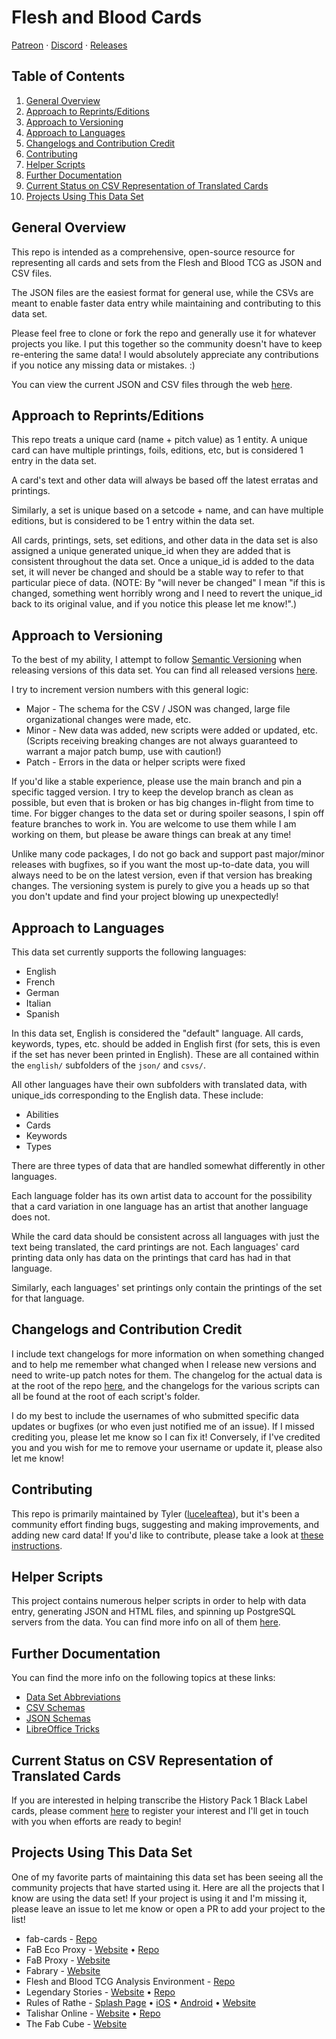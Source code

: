# Flesh and Blood Cards
[Patreon](https://www.patreon.com/TheFabCube) &#183; [Discord](https://discord.gg/NRKZsmEJm2) &#183; [Releases](https://github.com/the-fab-cube/flesh-and-blood-cards/releases)

## Table of Contents
1. [General Overview](#general-overview)
2. [Approach to Reprints/Editions](#approach-to-reprintseditions)
3. [Approach to Versioning](#approach-to-versioning)
4. [Approach to Languages](#approach-to-languages)
5. [Changelogs and Contribution Credit](#changelogs-and-contribution-credit)
6. [Contributing](#contributing)
7. [Helper Scripts](#helper-scripts)
8. [Further Documentation](#further-documentation)
9. [Current Status on CSV Representation of Translated Cards](#current-status-on-csv-representation-of-translated-cards)
10. [Projects Using This Data Set](#projects-using-this-data-set)

## General Overview
This repo is intended as a comprehensive, open-source resource for representing all cards and sets from the Flesh and Blood TCG as JSON and CSV files.

The JSON files are the easiest format for general use, while the CSVs are meant to enable faster data entry while maintaining and contributing to this data set.

Please feel free to clone or fork the repo and generally use it for whatever projects you like. I put this together so the community doesn't have to keep re-entering the same data! I would absolutely appreciate any contributions if you notice any missing data or mistakes. :)

You can view the current JSON and CSV files through the web [here](https://the-fab-cube.github.io/flesh-and-blood-cards/).


## Approach to Reprints/Editions
This repo treats a unique card (name + pitch value) as 1 entity. A unique card can have multiple printings, foils, editions, etc, but is considered 1 entry in the data set.

A card's text and other data will always be based off the latest erratas and printings.

Similarly, a set is unique based on a setcode + name, and can have multiple editions, but is considered to be 1 entry within the data set.

All cards, printings, sets, set editions, and other data in the data set is also assigned a unique generated unique_id when they are added that is consistent throughout the data set. Once a unique_id is added to the data set, it will never be changed and should be a stable way to refer to that particular piece of data. (NOTE: By "will never be changed" I mean "if this is changed, something went horribly wrong and I need to revert the unique_id back to its original value, and if you notice this please let me know!".)


## Approach to Versioning
To the best of my ability, I attempt to follow [Semantic Versioning](https://semver.org/) when releasing versions of this data set. You can find all released versions [here](https://github.com/the-fab-cube/flesh-and-blood-cards/releases).

I try to increment version numbers with this general logic:

* Major - The schema for the CSV / JSON was changed, large file organizational changes were made, etc.
* Minor - New data was added, new scripts were added or updated, etc. (Scripts receiving breaking changes are not always guaranteed to warrant a major patch bump, use with caution!)
* Patch - Errors in the data or helper scripts were fixed

If you'd like a stable experience, please use the main branch and pin a specific tagged version. I try to keep the develop branch as clean as possible, but even that is broken or has big changes in-flight from time to time. For bigger changes to the data set or during spoiler seasons, I spin off feature branches to work in. You are welcome to use them while I am working on them, but please be aware things can break at any time!

Unlike many code packages, I do not go back and support past major/minor releases with bugfixes, so if you want the most up-to-date data, you will always need to be on the latest version, even if that version has breaking changes. The versioning system is purely to give you a heads up so that you don't update and find your project blowing up unexpectedly!

## Approach to Languages
This data set currently supports the following languages:
- English
- French
- German
- Italian
- Spanish

In this data set, English is considered the "default" language. All cards, keywords, types, etc. should be added in English first (for sets, this is even if the set has never been printed in English). These are all contained within the `english/` subfolders of the `json/` and `csvs/`.

All other languages have their own subfolders with translated data, with unique_ids corresponding to the English data. These include:
- Abilities
- Cards
- Keywords
- Types

There are three types of data that are handled somewhat differently in other languages.

Each language folder has its own artist data to account for the possibility that a card variation in one language has an artist that another language does not.

While the card data should be consistent across all languages with just the text being translated, the card printings are not. Each languages' card printing data only has data on the printings that card has had in that language.

Similarly, each languages' set printings only contain the printings of the set for that language.


## Changelogs and Contribution Credit
I include text changelogs for more information on when something changed and to help me remember what changed when I release new versions and need to write-up patch notes for them. The changelog for the actual data is at the root of the repo [here](/changelog.txt), and the changelogs for the various scripts can all be found at the root of each script's folder.

I do my best to include the usernames of who submitted specific data updates or bugfixes (or who even just notified me of an issue). If I missed crediting you, please let me know so I can fix it! Conversely, if I've credited you and you wish for me to remove your username or update it, please also let me know!


## Contributing
This repo is primarily maintained by Tyler ([luceleaftea](https://github.com/luceleaftea)), but it's been a community effort finding bugs, suggesting and making improvements, and adding new card data! If you'd like to contribute, please take a look at [these instructions](/CONTRIBUTING.md).

## Helper Scripts
This project contains numerous helper scripts in order to help with data entry, generating JSON and HTML files, and spinning up PostgreSQL servers from the data. You can find more info on all of them [here](/helper-scripts/README.md).

## Further Documentation
You can find the more info on the following topics at these links:
* [Data Set Abbreviations](/documentation/abbreviations.md)
* [CSV Schemas](/documentation/csv-schemas.md)
* [JSON Schemas](/documentation/json-schemas.md)
* [LibreOffice Tricks](/documentation/libre-office-tricks.md)

## Current Status on CSV Representation of Translated Cards
If you are interested in helping transcribe the History Pack 1 Black Label cards, please comment [here](https://github.com/the-fab-cube/flesh-and-blood-cards/issues/118) to register your interest and I'll get in touch with you when efforts are ready to begin!

## Projects Using This Data Set
One of my favorite parts of maintaining this data set has been seeing all the community projects that have started using it. Here are all the projects that I know are using the data set! If your project is using it and I'm missing it, please leave an issue to let me know or open a PR to add your project to the list!

* fab-cards - [Repo](https://github.com/fabrary/fab-cards)
* FaB Eco Proxy - [Website](https://aongaro.github.io/fab-eco-proxy/) • [Repo](https://github.com/aongaro/fab-eco-proxy)
* FaB Proxy - [Website](https://fabproxy.com/)
* Fabrary - [Website](https://fabrary.net/)
* Flesh and Blood TCG Analysis Environment - [Repo](https://github.com/HarrisonTotty/fab)
* Legendary Stories - [Website](https://legendarystories.net/) • [Repo](https://github.com/nathaneastwood/fablore)
* Rules of Rathe - [Splash Page](https://rulesofrathe.com/) • [iOS](https://apps.apple.com/de/app/rules-of-rathe/id1585516530) • [Android](https://play.google.com/store/apps/details?id=com.rulesofrathe&pli=1) • [Website](https://rulesofrathe.com/m/)
* Talishar Online - [Website](https://talishar.net/) • [Repo](https://github.com/Talishar/Talishar)
* The Fab Cube - [Website](https://www.thefabcube.com/)